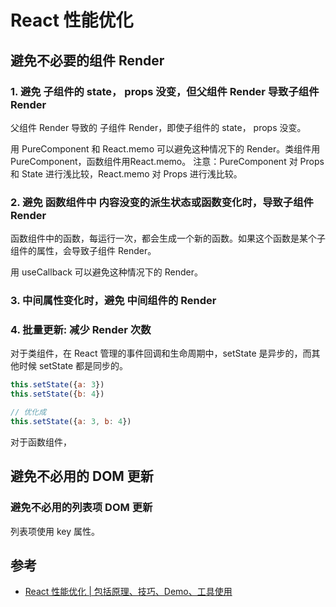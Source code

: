 # React 性能优化
## 避免不必要的组件 Render
### 1. 避免 子组件的 state， props 没变，但父组件 Render 导致子组件 Render
父组件 Render 导致的 子组件 Render，即使子组件的 state， props 没变。

用 PureComponent 和 React.memo 可以避免这种情况下的 Render。类组件用 PureComponent，函数组件用React.memo。 注意：PureComponent 对 Props 和 State 进行浅比较，React.memo 对 Props 进行浅比较。

### 2. 避免 函数组件中 内容没变的派生状态或函数变化时，导致子组件 Render
函数组件中的函数，每运行一次，都会生成一个新的函数。如果这个函数是某个子组件的属性，会导致子组件 Render。

用 useCallback 可以避免这种情况下的 Render。

### 3. 中间属性变化时，避免 中间组件的 Render

### 4. 批量更新: 减少 Render 次数
对于类组件，在 React 管理的事件回调和生命周期中，setState 是异步的，而其他时候 setState 都是同步的。
```js
this.setState({a: 3})
this.setState({b: 4})

// 优化成
this.setState({a: 3, b: 4})
```

对于函数组件，


## 避免不必用的 DOM 更新
### 避免不必用的列表项 DOM 更新
列表项使用 key 属性。


## 参考
* [React 性能优化 | 包括原理、技巧、Demo、工具使用](https://juejin.cn/post/6935584878071119885)